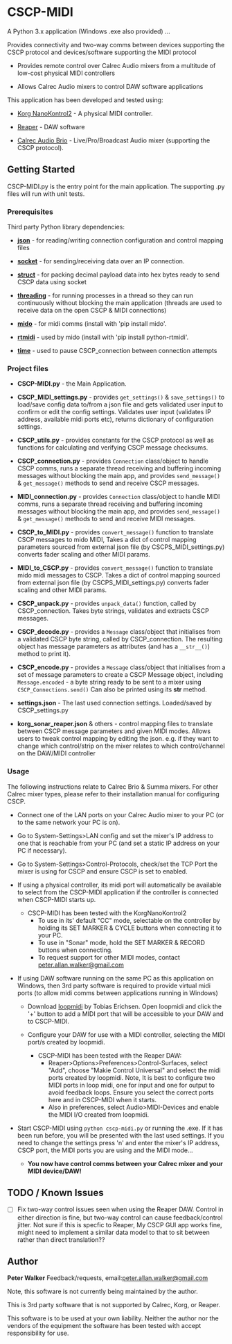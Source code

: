 # CSCP-MIDI

A Python 3.x application (Windows .exe also provided) ...

Provides connectivity and two-way comms between devices supporting the CSCP protocol and devices/software supporting the MIDI protocol
* Provides remote control over Calrec Audio mixers from a multitude of low-cost physical MIDI controllers

* Allows Calrec Audio mixers to control DAW software applications

This application has been developed and tested using:
* [Korg NanoKontrol2](https://www.korg.com/uk/products/computergear/nanokontrol2/) - A physical MIDI controller. 

* [Reaper](https://www.reaper.fm/) - DAW software 

* [Calrec Audio Brio](https://calrec.com/) - Live/Pro/Broadcast Audio mixer (supporting the CSCP protocol). 


## Getting Started

CSCP-MIDI.py is the entry point for the main application.
The supporting .py files will run with unit tests.


### Prerequisites
Third party Python library dependencies:
* **[json](https://docs.python.org/3/library/json.html)** - for reading/writing connection configuration and control mapping files 

* **[socket](https://realpython.com/python-sockets/)** - for sending/receiving data over an IP connection. 

* **[struct](https://www.delftstack.com/howto/python/how-to-convert-int-to-bytes-in-python-2-and-python-3/)** - for packing decimal payload data into hex bytes ready to send CSCP data using socket

* **[threading](https://realpython.com/intro-to-python-threading/)** - for running processes in a thread so they can run continuously without blocking the main application (threads are used to receive data on the open CSCP & MIDI connections)

* **[mido](https://mido.readthedocs.io/en/latest/)** - for midi comms (install with 'pip install mido'.

* **[rtmidi](https://pypi.org/project/python-rtmidi/)** - used by mido (install with 'pip install python-rtmidi'.

* **[time](https://www.tutorialspoint.com/python/time_sleep.htm)** - used to pause CSCP_connection between connection attempts


### Project files

* **CSCP-MIDI.py** - the Main Application.

* **CSCP_MIDI_settings.py** - provides `get_settings()` & `save_settings()` to load/save config data to/from a json file
    and gets validated user input to confirm or edit the config settings. Validates user input (validates IP address, 
    available midi ports etc), returns dictionary of configuration settings.

* **CSCP_utils.py** - provides constants for the CSCP protocol as well as functions for calculating and verifying 
    CSCP message checksums.

* **CSCP_connection.py** - provides `Connection` class/object to handle CSCP comms, runs a separate thread receiving and 
    buffering incoming messages without blocking the main app, and provides `send_message() `& `get_message()` methods 
    to send and receive CSCP messages.

* **MIDI_connection.py** - provides `Connection` class/object to handle MIDI comms, runs a separate thread receiving and
    buffering incoming messages without blocking the main app, and provides `send_message() `& `get_message()` methods 
    to send and receive MIDI messages.

* **CSCP_to_MIDI.py** - provides `convert_message()` function to translate CSCP messages to mido MIDI, Takes a dict of 
    control mapping parameters sourced from external json file (by CSCPS_MIDI_settings.py) converts fader scaling and 
    other MIDI params.

* **MIDI_to_CSCP.py** - provides `convert_message()` function to translate mido midi messages to CSCP. Takes a dict of 
    control mapping sourced from external json file (by CSCPS_MIDI_settings.py) converts fader scaling and other MIDI 
    params.

* **CSCP_unpack.py** -  provides `unpack_data()` function, called by CSCP_connection. Takes byte strings, validates and
    extracts CSCP messages.

* **CSCP_decode.py** - provides a `Message` class/object that initialises from a validated CSCP byte string, called by 
    CSCP_connection. The resulting object has message parameters as attributes (and has a `__str__()`) method to print it).

* **CSCP_encode.py** - provides a `Message` class/object that initialises from a set of message parameters to create a 
    CSCP Message object, including `Message.encoded` - a byte string ready to be sent to a mixer using 
    `CSCP_Connections.send()` Can also be printed using its __str__ method.

* **settings.json** - The last used connection settings. Loaded/saved by CSCP_settings.py

* **korg_sonar_reaper.json** & others - control mapping files to translate between CSCP message parameters and given 
    MIDI modes. Allows users to tweak control mapping by editing the json. e.g. if they want to change which 
    control/strip on the mixer relates to which control/channel on the DAW/MIDI controller

### Usage
The following instructions relate to Calrec Brio & Summa mixers. For other Calrec mixer types, 
please refer to their installation manual for configuring CSCP.

* Connect one of the LAN ports on your Calrec Audio mixer to your PC (or to the same network your PC is on).

* Go to System-Settings>LAN config and set the mixer's IP address to one that is reachable from your PC 
(and set a static IP address on your PC if necessary).

* Go to System-Settings>Control-Protocols, check/set the TCP Port the mixer is using for CSCP and ensure CSCP is set to
enabled. 

* If using a physical controller, its midi port will automatically be available to select from the CSCP-MIDI application
if the controller is connected when CSCP-MIDI starts up.
    * CSCP-MIDI has been tested with the KorgNanoKontrol2
        * To use in its' default "CC" mode, selectable on the 
            controller by holding its SET MARKER & CYCLE buttons when connecting it to your PC.
        * To use in "Sonar" mode, hold the SET MARKER & RECORD buttons when connecting.
        * To request support for other MIDI modes, contact peter.allan.walker@gmail.com


* If using DAW software running on the same PC as this application on Windows, then 3rd party software is required to provide virtual midi ports (to allow midi comms between applications running in Windows)
    * Download [loopmidi](https://www.tobias-erichsen.de/software/loopmidi.html) by Tobias Erichsen. Open loopmidi and
    click the '+' button to add a MIDI port that will be accessible to your DAW and to CSCP-MIDI.

    * Configure your DAW for use with a MIDI controller, selecting the MIDI port/s created by loopmidi.
        * CSCP-MIDI has been tested with the Reaper DAW:
            * Reaper>Options>Preferences>Control-Surfaces, select "Add", choose "Makie Control Universal" and select the 
            midi ports created by loopmidi. Note, It is best to configure two MIDI ports in loop midi, one for input
            and one for output to avoid feedback loops. Ensure you select the correct ports here and in CSCP-MIDI when it
            starts.
            * Also in preferences, select Audio>MIDI-Devices and enable the MIDI I/O created from loopmidi.
            
* Start CSCP-MIDI using `python cscp-midi.py` or running the .exe. If it has been run before, you will be presented
with the last used settings. If you need to change the settings press 'n' and enter the mixer's IP address, CSCP port,
the MIDI ports you are using and the MIDI mode...
    * **You now have control comms between your Calrec mixer and your MIDI device/DAW!**      


## TODO / Known Issues

- [ ] Fix two-way control issues seen when using the Reaper DAW. Control in either direction is fine, but two-way control can cause feedback/control jitter. Not sure if this is specfic to Reaper, My CSCP GUI app works fine, might need to implement a similar data model to that to sit between rather than direct translation??


## Author

**Peter Walker**
Feedback/requests, email:peter.allan.walker@gmail.com

Note, this software is not currently being maintained by the author. 

This is 3rd party software that is not supported by Calrec, Korg, or Reaper.

This software is to be used at your own liability. Neither the author nor the vendors of the equipment the software has been tested with accept responsibility for use.
